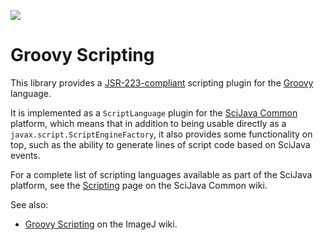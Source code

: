 [![](https://travis-ci.org/scijava/scripting-groovy.svg?branch=master)](https://travis-ci.org/scijava/scripting-groovy)

# Groovy Scripting

This library provides a
[JSR-223-compliant](https://en.wikipedia.org/wiki/Scripting_for_the_Java_Platform)
scripting plugin for the [Groovy](http://groovy.codehaus.org/) language.

It is implemented as a `ScriptLanguage` plugin for the [SciJava
Common](https://github.com/scijava/scijava-common) platform, which means that
in addition to being usable directly as a `javax.script.ScriptEngineFactory`,
it also provides some functionality on top, such as the ability to generate
lines of script code based on SciJava events.

For a complete list of scripting languages available as part of the SciJava
platform, see the
[Scripting](https://github.com/scijava/scijava-common/wiki/Scripting) page on
the SciJava Common wiki.

See also:
* [Groovy Scripting](http://wiki.imagej.net/Groovy_Scripting)
  on the ImageJ wiki.
